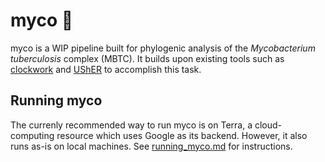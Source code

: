 # myco 🍄
myco is a WIP pipeline built for phylogenic analysis of the _Mycobacterium tuberculosis_ complex (MBTC). It builds upon existing tools such as [clockwork](https://github.com/iqbal-lab-org/clockwork) and [UShER](https://www.nature.com/articles/s41588-021-00862-7) to accomplish this task.

## Running myco
The currenly recommended way to run myco is on Terra, a cloud-computing resource which uses Google as its backend. However, it also runs as-is on local machines. See [running_myco.md](./running_myco.md) for instructions.

